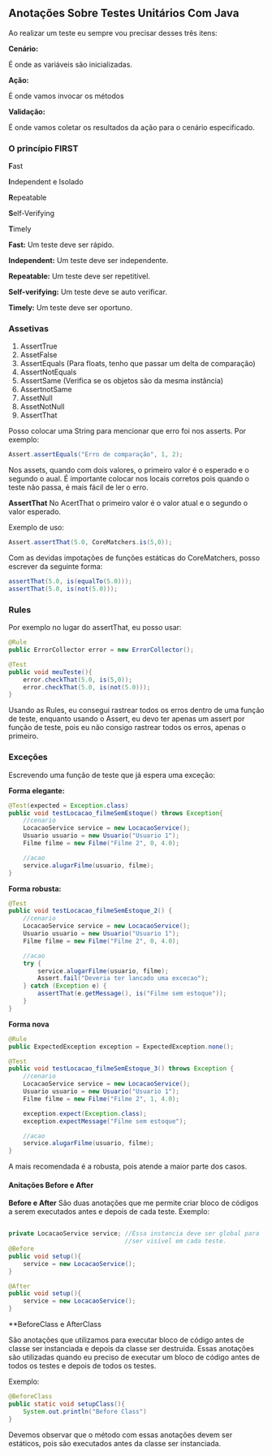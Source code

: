 ## Anotações Sobre Testes Unitários Com Java

Ao realizar um teste eu sempre vou precisar desses três itens:

**Cenário:**

É onde as variáveis são inicializadas.

**Ação:**

É onde vamos invocar os métodos
	
**Validação:**

É onde vamos coletar os resultados da ação para o cenário especificado.

### O princípio FIRST

**F**ast

**I**ndependent e Isolado

**R**epeatable

**S**elf-Verifying

**T**imely

**Fast:** Um teste deve ser rápido.

**Independent:** Um teste deve ser independente.

**Repeatable:** Um teste deve ser repetitível.

**Self-verifying:** Um teste deve se auto verificar.

**Timely:** Um teste deve ser oportuno.

### Assetivas

1. AssertTrue
2. AssetFalse
3. AssertEquals (Para floats, tenho que passar um delta de comparação)
4. AssertNotEquals
4. AssertSame (Verifica se os objetos são da mesma instância)
5. AssertnotSame
5. AssetNull
6. AssetNotNull
7. AssertThat

Posso colocar uma String para mencionar que erro foi nos asserts. Por exemplo:

```java
Assert.assertEquals("Erro de comparação", 1, 2);
```

Nos assets, quando com dois valores, o primeiro valor é o esperado e o segundo o aual. É importante colocar nos locais corretos pois quando o teste não passa, é mais fácil de ler o erro.

**AssertThat**
No AcertThat o primeiro valor é o valor atual e o segundo o valor esperado.

Exemplo de uso:

```java
Assert.assertThat(5.0, CoreMatchers.is(5,0));
```
Com as devidas impotações de funções estáticas do CoreMatchers, posso escrever da seguinte forma:

```java
assertThat(5.0, is(equalTo(5.0)));
assertThat(5.0, is(not(5.0)));
```

### Rules
Por exemplo no lugar do assertThat, eu posso usar:

```java
@Rule
public ErrorCollector error = new ErrorCollector();

@Test
public void meuTeste(){
	error.checkThat(5.0, is(5,0));
    error.checkThat(5.0, is(not(5.0)));
}
```
Usando as Rules, eu consegui rastrear todos os erros dentro de uma função de teste, enquanto usando o Assert, eu devo ter apenas um assert por função de teste, pois eu não consigo rastrear todos os erros, apenas o primeiro.

### Exceções

Escrevendo uma função de teste que já espera uma exceção:

**Forma elegante:**
```java
@Test(expected = Exception.class)
public void testLocacao_filmeSemEstoque() throws Exception{
    //cenario
    LocacaoService service = new LocacaoService();
    Usuario usuario = new Usuario("Usuario 1");
    Filme filme = new Filme("Filme 2", 0, 4.0);

    //acao
    service.alugarFilme(usuario, filme);
}
```

**Forma robusta:**
```java
@Test
public void testLocacao_filmeSemEstoque_2() {
    //cenario
    LocacaoService service = new LocacaoService();
    Usuario usuario = new Usuario("Usuario 1");
    Filme filme = new Filme("Filme 2", 0, 4.0);

    //acao
    try {
        service.alugarFilme(usuario, filme);
        Assert.fail("Deveria ter lancado uma excecao");
    } catch (Exception e) {
        assertThat(e.getMessage(), is("Filme sem estoque"));
    }
}
```

**Forma nova**
```java
@Rule
public ExpectedException exception = ExpectedException.none();

@Test
public void testLocacao_filmeSemEstoque_3() throws Exception {
    //cenario
    LocacaoService service = new LocacaoService();
    Usuario usuario = new Usuario("Usuario 1");
    Filme filme = new Filme("Filme 2", 1, 4.0);

    exception.expect(Exception.class);
    exception.expectMessage("Filme sem estoque");

    //acao
    service.alugarFilme(usuario, filme);
}
```

A mais recomendada é a robusta, pois atende a maior parte dos casos.

#### Anitações Before e After

**Before e After**
São duas anotações que me permite criar bloco de códigos a serem executados antes e depois de cada teste.
Exemplo:
```java

private LocacaoService service; //Essa instancia deve ser global para
								//ser visível em cada teste.
@Before
public void setup(){
    service = new LocacaoService();
}

@After
public void setup(){
    service = new LocacaoService();
}
```

**BeforeClass e AfterClass

São anotações que utilizamos para executar bloco de código antes de classe ser instanciada e depois da classe ser destruida.
Essas anotações são utilizadas quando eu preciso de executar um bloco de código antes de todos os testes e depois de todos os testes.

Exemplo:
```java
@BeforeClass
public static void setupClass(){
	System.out.println("Before Class")
}
```
Devemos observar que o método com essas anotações devem ser estáticos, pois são executados antes da classe ser instanciada.